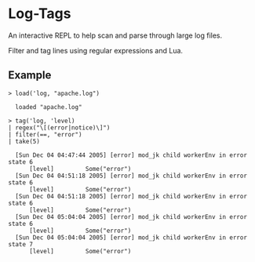 # Log-Tags

An interactive REPL to help scan and parse through large log files.

Filter and tag lines using regular expressions and Lua.

## Example

```
> load('log, "apache.log")

  loaded "apache.log"

> tag('log, 'level)
| regex("\[(error|notice)\]")
| filter(==, "error")
| take(5)

  [Sun Dec 04 04:47:44 2005] [error] mod_jk child workerEnv in error state 6
      [level]         Some("error")
  [Sun Dec 04 04:51:18 2005] [error] mod_jk child workerEnv in error state 6
      [level]         Some("error")
  [Sun Dec 04 04:51:18 2005] [error] mod_jk child workerEnv in error state 6
      [level]         Some("error")
  [Sun Dec 04 05:04:04 2005] [error] mod_jk child workerEnv in error state 6
      [level]         Some("error")
  [Sun Dec 04 05:04:04 2005] [error] mod_jk child workerEnv in error state 7
      [level]         Some("error")
```
